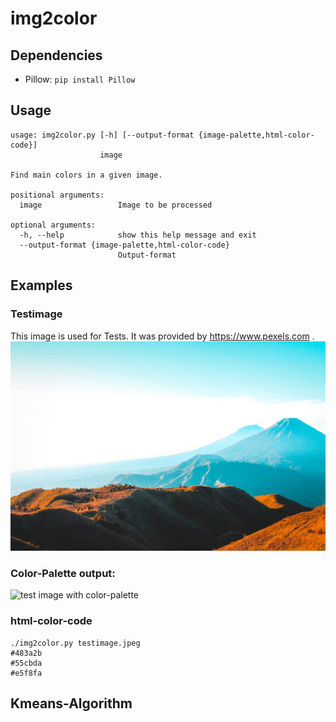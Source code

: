# img2color

## Dependencies
* Pillow: ```pip install Pillow```

## Usage
```
usage: img2color.py [-h] [--output-format {image-palette,html-color-code}]
                    image

Find main colors in a given image.

positional arguments:
  image                 Image to be processed

optional arguments:
  -h, --help            show this help message and exit
  --output-format {image-palette,html-color-code}
                        Output-format
```


## Examples

### Testimage
This image is used for Tests. It was provided by https://www.pexels.com .
![test image](https://raw.githubusercontent.com/nicolas93/img2color/master/testimage.jpeg)


### Color-Palette output:
![test image with color-palette](https://raw.githubusercontent.com/nicolas93/img2color/master/testimage.jpeg_palette.png)

### html-color-code
```
./img2color.py testimage.jpeg
#483a2b
#55cbda
#e5f8fa
```

## Kmeans-Algorithm